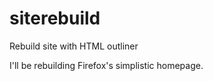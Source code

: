 siterebuild
===========

Rebuild site with HTML outliner

I'll be rebuilding Firefox's simplistic homepage.